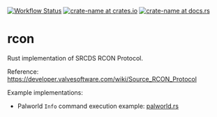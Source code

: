 [![Workflow Status](https://github.com/tukeJonny/rcon-rs/workflows/Test/badge.svg)](https://github.com/tukeJonny/rcon-rs/actions?query=workflow%3A%22Test%22)
[![crate-name at crates.io](https://img.shields.io/crates/v/rconrs.svg)](https://crates.io/crates/rconrs)
[![crate-name at docs.rs](https://docs.rs/rconrs/badge.svg)](https://docs.rs/rconrs)

# rcon

Rust implementation of SRCDS RCON Protocol.

Reference: https://developer.valvesoftware.com/wiki/Source_RCON_Protocol

Example implementations:
- Palworld `Info` command execution example: [palworld.rs](https://github.com/tukeJonny/rcon-rs/blob/master/examples/palworld.rs)
